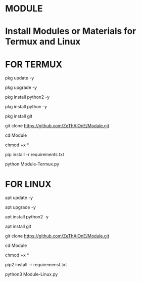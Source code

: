 # MODULE #
# Install Modules or Materials for Termux and Linux
# FOR TERMUX #

pkg update -y

pkg upgrade -y

pkg install python2 -y

pkg install python -y

pkg install git

git clone https://github.com/ZeThAlOnE/Module.git

cd Module

chmod +x *

pip install -r requirements.txt

python Module-Termux.py

# FOR LINUX #

apt update -y

apt upgrade -y

apt install python2 -y

apt install git

git clone https://github.com/ZeThAlOnE/Module.git

cd Module

chmod +x *

pip2 install -r requiremenst.txt

python3 Module-Linux.py
